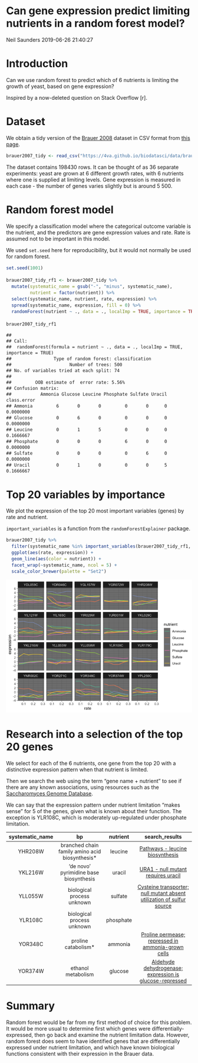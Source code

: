 Can gene expression predict limiting nutrients in a random forest model?
================
Neil Saunders
2019-06-26 21:40:27

# Introduction

Can we use random forest to predict which of 6 nutrients is limiting the
growth of yeast, based on gene expression?

Inspired by a now-deleted question on Stack Overflow \[r\].

# Dataset

We obtain a tidy version of the
[Brauer 2008](https://www.ncbi.nlm.nih.gov/pmc/articles/PMC2174172/)
dataset in CSV format from [this
page](https://4va.github.io/biodatasci/r-dataviz-homework.html).

``` r
brauer2007_tidy <- read_csv("https://4va.github.io/biodatasci/data/brauer2007_tidy.csv")
```

The dataset contains 198430 rows. It can be thought of as 36 separate
experiments: yeast are grown at 6 different growth rates, with 6
nutrients where one is supplied at limiting levels. Gene expression is
measured in each case - the number of genes varies slightly but is
around 5 500.

# Random forest model

We specify a classification model where the categorical outcome variable
is the nutrient, and the predictors are gene expression values and rate.
Rate is assumed not to be important in this model.

We used `set.seed` here for reproducibility, but it would not normally
be used for random forest.

``` r
set.seed(1001)

brauer2007_tidy_rf1 <- brauer2007_tidy %>% 
  mutate(systematic_name = gsub("-", "minus", systematic_name), 
         nutrient = factor(nutrient)) %>% 
  select(systematic_name, nutrient, rate, expression) %>% 
  spread(systematic_name, expression, fill = 0) %>% 
  randomForest(nutrient ~ ., data = ., localImp = TRUE, importance = TRUE)

brauer2007_tidy_rf1
```

    ## 
    ## Call:
    ##  randomForest(formula = nutrient ~ ., data = ., localImp = TRUE,      importance = TRUE) 
    ##                Type of random forest: classification
    ##                      Number of trees: 500
    ## No. of variables tried at each split: 74
    ## 
    ##         OOB estimate of  error rate: 5.56%
    ## Confusion matrix:
    ##           Ammonia Glucose Leucine Phosphate Sulfate Uracil class.error
    ## Ammonia         6       0       0         0       0      0   0.0000000
    ## Glucose         0       6       0         0       0      0   0.0000000
    ## Leucine         0       1       5         0       0      0   0.1666667
    ## Phosphate       0       0       0         6       0      0   0.0000000
    ## Sulfate         0       0       0         0       6      0   0.0000000
    ## Uracil          0       1       0         0       0      5   0.1666667

# Top 20 variables by importance

We plot the expression of the top 20 most important variables (genes) by
rate and nutrient.

`important_variables` is a function from the `randomForestExplainer`
package.

``` r
brauer2007_tidy %>% 
  filter(systematic_name %in% important_variables(brauer2007_tidy_rf1, k = 20)) %>% 
  ggplot(aes(rate, expression)) + 
  geom_line(aes(color = nutrient)) + 
  facet_wrap(~systematic_name, ncol = 5) + 
  scale_color_brewer(palette = "Set2")
```

![](brauer2007_files/figure-gfm/plot-top20-genes-1.png)<!-- -->

# Research into a selection of the top 20 genes

We select for each of the 6 nutrients, one gene from the top 20 with a
distinctive expression pattern when that nutrient is limited.

Then we search the web using the term “gene name + nutrient” to see if
there are any known associations, using resources such as the
[Saccharomyces Genome Database](https://www.yeastgenome.org/).

We can say that the expression pattern under nutrient limitation “makes
sense” for 5 of the genes, given what is known about their function. The
exception is YLR108C, which is moderately up-regulated under phosphate
limitation.

| systematic\_name |                       bp                        | nutrient  |                                                    search\_results                                                    |
| :--------------: | :---------------------------------------------: | :-------: | :-------------------------------------------------------------------------------------------------------------------: |
|     YHR208W      | branched chain family amino acid biosynthesis\* |  leucine  |                    [Pathways - leucine biosynthesis](https://www.yeastgenome.org/locus/S000001251)                    |
|     YKL216W      |     ‘de novo’ pyrimidine base biosynthesis      |  uracil   |                  [URA1 - null mutant requires uracil](https://www.yeastgenome.org/locus/S000001699)                   |
|     YLL055W      |           biological process unknown            |  sulfate  | [Cysteine transporter; null mutant absent utilization of sulfur source](https://www.yeastgenome.org/locus/S000003978) |
|     YLR108C      |           biological process unknown            | phosphate |                                                                                                                       |
|     YOR348C      |              proline catabolism\*               |  ammonia  |          [Proline permease; repressed in ammonia-grown cells](https://www.yeastgenome.org/locus/S000005875)           |
|     YOR374W      |               ethanol metabolism                |  glucose  |        [Aldehyde dehydrogenase; expression is glucose-repressed](https://www.yeastgenome.org/locus/S000005901)        |

# Summary

Random forest would be far from my first method of choice for this
problem. It would be more usual to determine first which genes were
differentially-expressed, then go back and examine the nutrient
limitation data. However, random forest does seem to have identified
genes that are differentially expressed under nutrient limitation, and
which have known biological functions consistent with their expression
in the Brauer data.

